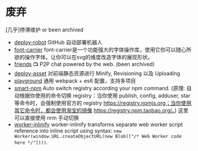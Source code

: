 # 废弃

[几乎]停滞维护 or been archived

- [deploy-robot](https://github.com/SegmentFault/deploy-robot) GitHub 自动部署机器人
- [font-carrier](https://github.com/purplebamboo/font-carrier) font-carrier是一个功能强大的字体操作库，使用它你可以随心所欲的操作字体。让你可以在svg的维度改造字体的展现形状。
- [friends](https://github.com/moose-team/friends) 📺 P2P chat powered by the web.  (been archived)
- [deploy-asset](https://github.com/qiu8310/deploy-asset) 对前端静态资源进行 Minify, Revisioning 以及 Uploading
- [playground](https://github.com/qiu8310/playground) 通用 webpack + es6 配置，支持多项目
- [smart-npm](https://github.com/qiu8310/smart-npm) Auto switch registry according your npm command. (原理: 自动根据你使用的命令切换 registry：当你使用 publish, config, adduser, star 等命令时，会强制使用官方的 registry https://registry.npmjs.org；当你使用其它命令时，都会使用淘宝的镜像 https://registry.npm.taobao.org/。) 这里可以直接使用 nrm 手动切换
- [worker-inlinify](https://github.com/js1016/worker-inlinify) worker-inlinify transforms separate web worker script reference into inline script using syntax: `new Worker(window.URL.createObjectURL(new Blob(["/* Web Worker code here */"])))`.
